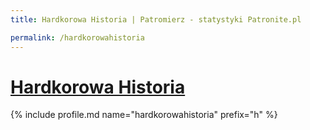 ```yaml
---
title: Hardkorowa Historia | Patromierz - statystyki Patronite.pl

permalink: /hardkorowahistoria
---
```


# [Hardkorowa Historia](https://patronite.pl/hardkorowahistoria)

{% include profile.md name="hardkorowahistoria" prefix="h" %}
